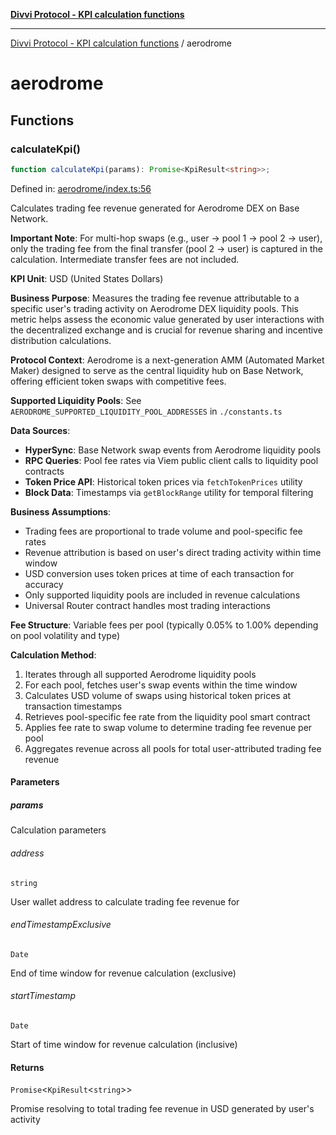 [**Divvi Protocol - KPI calculation functions**](README.md)

---

[Divvi Protocol - KPI calculation functions](README.md) / aerodrome

# aerodrome

## Functions

### calculateKpi()

```ts
function calculateKpi(params): Promise<KpiResult<string>>;
```

Defined in: [aerodrome/index.ts:56](https://github.com/divvi-xyz/divvi-protocol-v0/blob/main/scripts/calculateKpi/protocols/aerodrome/index.ts#L56)

Calculates trading fee revenue generated for Aerodrome DEX on Base Network.

**Important Note**: For multi-hop swaps (e.g., user -> pool 1 -> pool 2 -> user),
only the trading fee from the final transfer (pool 2 -> user) is captured in the calculation.
Intermediate transfer fees are not included.

**KPI Unit**: USD (United States Dollars)

**Business Purpose**: Measures the trading fee revenue attributable to a specific user's trading activity
on Aerodrome DEX liquidity pools. This metric helps assess the economic value generated by user interactions
with the decentralized exchange and is crucial for revenue sharing and incentive distribution calculations.

**Protocol Context**: Aerodrome is a next-generation AMM (Automated Market Maker) designed to serve as the
central liquidity hub on Base Network, offering efficient token swaps with competitive fees.

**Supported Liquidity Pools**: See `AERODROME_SUPPORTED_LIQUIDITY_POOL_ADDRESSES` in `./constants.ts`

**Data Sources**:

- **HyperSync**: Base Network swap events from Aerodrome liquidity pools
- **RPC Queries**: Pool fee rates via Viem public client calls to liquidity pool contracts
- **Token Price API**: Historical token prices via `fetchTokenPrices` utility
- **Block Data**: Timestamps via `getBlockRange` utility for temporal filtering

**Business Assumptions**:

- Trading fees are proportional to trade volume and pool-specific fee rates
- Revenue attribution is based on user's direct trading activity within time window
- USD conversion uses token prices at time of each transaction for accuracy
- Only supported liquidity pools are included in revenue calculations
- Universal Router contract handles most trading interactions

**Fee Structure**: Variable fees per pool (typically 0.05% to 1.00% depending on pool volatility and type)

**Calculation Method**:

1. Iterates through all supported Aerodrome liquidity pools
2. For each pool, fetches user's swap events within the time window
3. Calculates USD volume of swaps using historical token prices at transaction timestamps
4. Retrieves pool-specific fee rate from the liquidity pool smart contract
5. Applies fee rate to swap volume to determine trading fee revenue per pool
6. Aggregates revenue across all pools for total user-attributed trading fee revenue

#### Parameters

##### params

Calculation parameters

###### address

`string`

User wallet address to calculate trading fee revenue for

###### endTimestampExclusive

`Date`

End of time window for revenue calculation (exclusive)

###### startTimestamp

`Date`

Start of time window for revenue calculation (inclusive)

#### Returns

`Promise`\<`KpiResult`\<`string`\>\>

Promise resolving to total trading fee revenue in USD generated by user's activity
